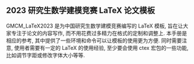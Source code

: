 
## 2023 研究生数学建模竞赛 LaTeX 论文模板

GMCM_LaTeX2023 是为中国研究生数学建模竞赛编写的 LaTeX 模板, 旨在让大家专注于论文的内容写作, 而不用花费过多精力在格式的定制和调整上. 本手册是相应的参考, 其中提供了一些环境和命令可以让模板的使用更为方便. 同时需要注意, 使用者需要有一定的 LaTeX 的使用经验, 至少要会使用 ctex 宏包的一些功能, 比如调节字距或修改字体大小等等.

